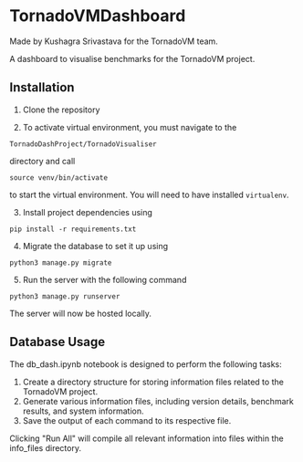 # TornadoVMDashboard
Made by Kushagra Srivastava for the TornadoVM team.

A dashboard to visualise benchmarks for the TornadoVM project. 

## Installation

1. Clone the repository 

2. To activate virtual environment, you must navigate to the 

```TornadoDashProject/TornadoVisualiser``` 

directory and call 

```source venv/bin/activate``` 

to start the virtual environment. You will need to have installed ```virtualenv```.

3. Install project dependencies using

```pip install -r requirements.txt```

4. Migrate the database to set it up using

```python3 manage.py migrate```

5. Run the server with the following command

```python3 manage.py runserver```

The server will now be hosted locally.

## Database Usage

The db_dash.ipynb notebook is designed to perform the following tasks:

1. Create a directory structure for storing information files related to the TornadoVM project.
2. Generate various information files, including version details, benchmark results, and system information.
3. Save the output of each command to its respective file.


Clicking "Run All" will compile all relevant information into files within the info_files directory.




